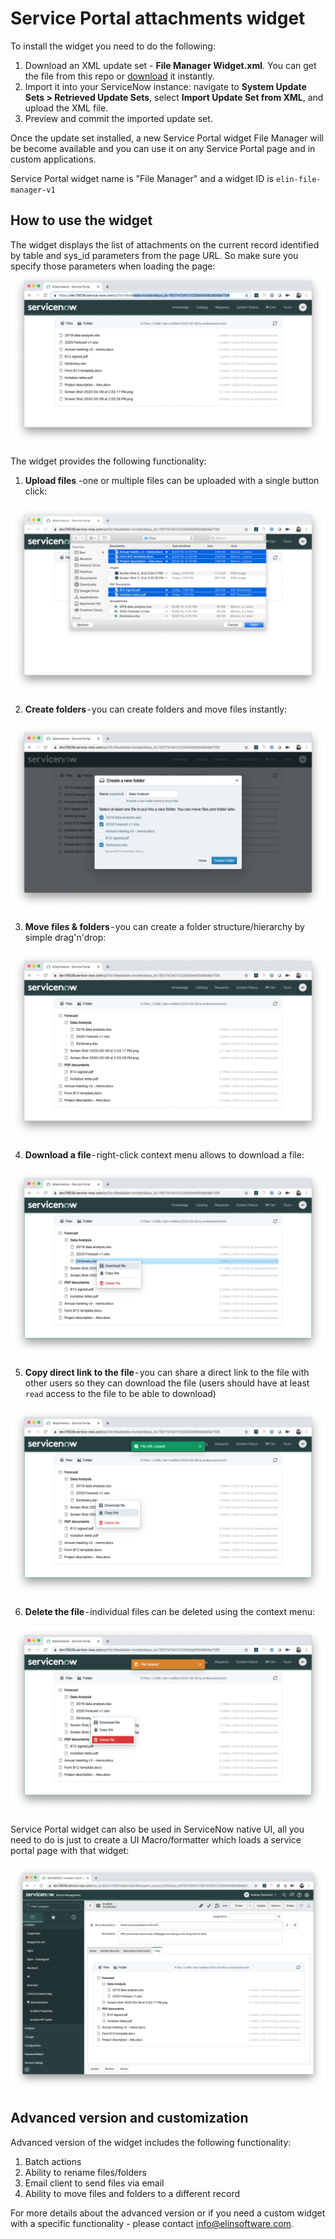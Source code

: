 # Service Portal attachments widget

To install the widget you need to do the following:

1. Download an XML update set - **File Manager Widget.xml**. You can get the file from this repo or [download](https://s3.amazonaws.com/dev-labs.io/file-manager/File-Manager-Widget.xml) it instantly.
2. Import it into your ServiceNow instance: navigate to **System Update Sets > Retrieved Update Sets**, select **Import Update Set from XML**, and upload the XML file.
3. Preview and commit the imported update set.

Once the update set installed, a new Service Portal widget File Manager will be become available and you can use it on any Service Portal page and in custom applications.

Service Portal widget name is "File Manager" and a widget ID is `elin-file-manager-v1` 

## How to use the widget

The widget displays the list of attachments on the current record identified by table and sys_id parameters from the page URL. So make sure you specify those parameters when loading the page:
![page url](./img/1.png)

The widget provides the following functionality:
1. **Upload files** -one or multiple files can be uploaded with a single button click:

![page url](./img/2.png)

2. **Create folders** - you can create folders and move files instantly:

![page url](./img/3.png)

3. **Move files & folders** - you can create a folder structure/hierarchy by simple drag'n'drop:

![page url](./img/4.png)

4. **Download a file** - right-click context menu allows to download a file:

![page url](./img/5.png)

5. **Copy direct link to the file** - you can share a direct link to the file with other users so they can download the file (users should have at least `read` access to the file to be able to download)

![page url](./img/6.png)

6. **Delete the file** - individual files can be deleted using the context menu:

![page url](./img/7.png)

Service Portal widget can also be used in ServiceNow native UI, all you need to do is just to create a UI Macro/formatter which loads a service portal page with that widget:

![page url](./img/8.png)

## Advanced version and customization

Advanced version of the widget includes the following functionality:
1. Batch actions 
2. Ability to rename files/folders
3. Email client to send files via email
4. Ability to move files and folders to a different record

For more details about the advanced version or if you need a custom widget with a specific functionality - please contact info@elinsoftware.com.